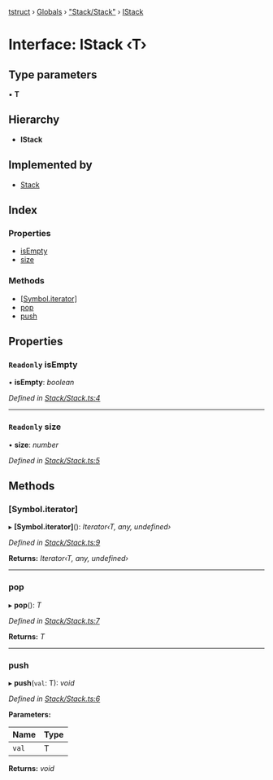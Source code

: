 [tstruct](../README.md) › [Globals](../globals.md) › ["Stack/Stack"](../modules/_stack_stack_.md) › [IStack](_stack_stack_.istack.md)

# Interface: IStack ‹**T**›

## Type parameters

▪ **T**

## Hierarchy

* **IStack**

## Implemented by

* [Stack](../classes/_stack_stack_.stack.md)

## Index

### Properties

* [isEmpty](_stack_stack_.istack.md#readonly-isempty)
* [size](_stack_stack_.istack.md#readonly-size)

### Methods

* [[Symbol.iterator]](_stack_stack_.istack.md#[symbol.iterator])
* [pop](_stack_stack_.istack.md#pop)
* [push](_stack_stack_.istack.md#push)

## Properties

### `Readonly` isEmpty

• **isEmpty**: *boolean*

*Defined in [Stack/Stack.ts:4](https://github.com/powerofsoul/tstruct/blob/722736b/src/Stack/Stack.ts#L4)*

___

### `Readonly` size

• **size**: *number*

*Defined in [Stack/Stack.ts:5](https://github.com/powerofsoul/tstruct/blob/722736b/src/Stack/Stack.ts#L5)*

## Methods

###  [Symbol.iterator]

▸ **[Symbol.iterator]**(): *Iterator‹T, any, undefined›*

*Defined in [Stack/Stack.ts:9](https://github.com/powerofsoul/tstruct/blob/722736b/src/Stack/Stack.ts#L9)*

**Returns:** *Iterator‹T, any, undefined›*

___

###  pop

▸ **pop**(): *T*

*Defined in [Stack/Stack.ts:7](https://github.com/powerofsoul/tstruct/blob/722736b/src/Stack/Stack.ts#L7)*

**Returns:** *T*

___

###  push

▸ **push**(`val`: T): *void*

*Defined in [Stack/Stack.ts:6](https://github.com/powerofsoul/tstruct/blob/722736b/src/Stack/Stack.ts#L6)*

**Parameters:**

Name | Type |
------ | ------ |
`val` | T |

**Returns:** *void*
